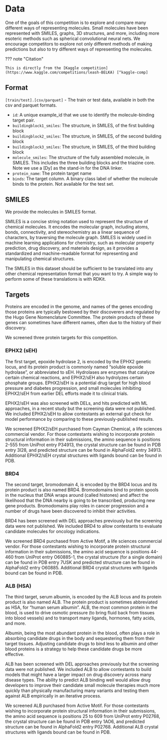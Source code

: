 # Data

One of the goals of this competition is to explore and compare many different ways of representing molecules. Small molecules have been represented with SMILES, graphs, 3D structures, and more, including more esoteric methods such as spherical convolutional neural nets. We encourage competitors to explore not only different methods of making predictions but also to try different ways of representing the molecules.

??? note "Citation"

    This is directly from the [Kaggle competition](https://www.kaggle.com/competitions/leash-BELKA) [^kaggle-comp]

## Format

`[train/test].[csv/parquet]` - The train or test data, available in both the csv and parquet formats.

-   `id`: A unique example_id that we use to identify the molecule-binding target pair.
-   `buildingblock1_smiles`: The structure, in SMILES, of the first building block
-   `buildingblock2_smiles`: The structure, in SMILES, of the second building block
-   `buildingblock3_smiles`: The structure, in SMILES, of the third building block
-   `molecule_smiles`: The structure of the fully assembled molecule, in SMILES. This includes the three building blocks and the triazine core. Note we use a [Dy] as the stand-in for the DNA linker.
-   `protein_name`: The protein target name
-   `binds`: The target column. A binary class label of whether the molecule binds to the protein. Not available for the test set.

## SMILES

We provide the molecules in SMILES format.

SMILES is a concise string notation used to represent the structure of chemical molecules. It encodes the molecular graph, including atoms, bonds, connectivity, and stereochemistry as a linear sequence of characters, by traversing the molecule graph. SMILES is widely used in machine learning applications for chemistry, such as molecular property prediction, drug discovery, and materials design, as it provides a standardized and machine-readable format for representing and manipulating chemical structures.

The SMILES in this dataset should be sufficient to be translated into any other chemical representation format that you want to try. A simple way to perform some of these translations is with RDKit.

## Targets

Proteins are encoded in the genome, and names of the genes encoding those proteins are typically bestowed by their discoverers and regulated by the Hugo Gene Nomenclature Committee. The protein products of these genes can sometimes have different names, often due to the history of their discovery.

We screened three protein targets for this competition.

### EPHX2 (sEH)

The first target, epoxide hydrolase 2, is encoded by the EPHX2 genetic locus, and its protein product is commonly named “soluble epoxide hydrolase”, or abbreviated to sEH.
Hydrolases are enzymes that catalyze certain chemical reactions, and EPHX2/sEH also hydrolyzes certain phosphate groups. EPHX2/sEH is a potential drug target for high blood pressure and diabetes progression, and small molecules inhibiting EPHX2/sEH from earlier DEL efforts made it to clinical trials.

EPHX2/sEH was also screened with DELs, and hits predicted with ML approaches, in a recent study but the screening data were not published. We included EPHX2/sEH to allow contestants an external gut check for model performance by comparing to these previously-published results.

We screened EPHX2/sEH purchased from Cayman Chemical, a life sciences commercial vendor. For those contestants wishing to incorporate protein structural information in their submissions, the amino sequence is positions 2-555 from UniProt entry P34913, the crystal structure can be found in PDB entry 3I28, and predicted structure can be found in AlphaFold2 entry 34913. Additional EPHX2/sEH crystal structures with ligands bound can be found in PDB.

### BRD4

The second target, bromodomain 4, is encoded by the BRD4 locus and its protein product is also named BRD4. Bromodomains bind to protein spools in the nucleus that DNA wraps around (called histones) and affect the likelihood that the DNA nearby is going to be transcribed, producing new gene products. Bromodomains play roles in cancer progression and a number of drugs have been discovered to inhibit their activities.

BRD4 has been screened with DEL approaches previously but the screening data were not published. We included BRD4 to allow contestants to evaluate candidate molecules for oncology indications.

We screened BRD4 purchased from Active Motif, a life sciences commercial vendor. For those contestants wishing to incorporate protein structural information in their submissions, the amino acid sequence is positions 44-460 from UniProt entry O60885-1, the crystal structure (for a single domain) can be found in PDB entry 7USK and predicted structure can be found in AlphaFold2 entry O60885. Additional BRD4 crystal structures with ligands bound can be found in PDB.

### ALB (HSA)

The third target, serum albumin, is encoded by the ALB locus and its protein product is also named ALB. The protein product is sometimes abbreviated as HSA, for “human serum albumin”. ALB, the most common protein in the blood, is used to drive osmotic pressure (to bring fluid back from tissues into blood vessels) and to transport many ligands, hormones, fatty acids, and more.

Albumin, being the most abundant protein in the blood, often plays a role in absorbing candidate drugs in the body and sequestering them from their target tissues. Adjusting candidate drugs to bind less to albumin and other blood proteins is a strategy to help these candidate drugs be more effective.

ALB has been screened with DEL approaches previously but the screening data were not published. We included ALB to allow contestants to build models that might have a larger impact on drug discovery across many disease types. The ability to predict ALB binding well would allow drug developers to improve their candidate small molecule therapies much more quickly than physically manufacturing many variants and testing them against ALB empirically in an iterative process.

We screened ALB purchased from Active Motif. For those contestants wishing to incorporate protein structural information in their submissions, the amino acid sequence is positions 25 to 609 from UniProt entry P02768, the crystal structure can be found in PDB entry 1AO6, and predicted structure can be found in AlphaFold2 entry P02768. Additional ALB crystal structures with ligands bound can be found in PDB.

<!-- REFERENCES -->

[^kaggle-comp]: Andrew Blevins, Ian K Quigley, Brayden J Halverson, Nate Wilkinson, Rebecca S Levin, Agastya Pulapaka, Walter Reade, Addison Howard. (2024). Leash Bio - Predict New Medicines with BELKA. Kaggle. https://kaggle.com/competitions/leash-BELKA
